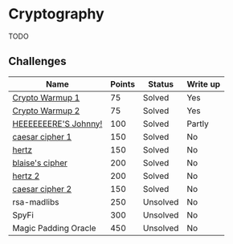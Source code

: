 # Cryptography

TODO

## Challenges

|Name|Points|Status|Write up
|-|-|-|-|
|[Crypto Warmup 1](Crypto%20Warmup%201)|75|Solved|Yes|
|[Crypto Warmup 2](Crypto%20Warmup%202)|75|Solved|Yes|
|[HEEEEEEERE'S Johnny!](HEEEEEEERE%27S%20Johnny!)|100|Solved|Partly|
|[caesar cipher 1](caesar%20cipher%201)|150|Solved|No|
|[hertz](hertz)|150|Solved|No|
|[blaise's cipher](blaise%27s%20cipher)|200|Solved|No|
|[hertz 2](hertz%202)|200|Solved|No|
|[caesar cipher 2](caesar%20cipher%202)|150|Solved|No|
|rsa-madlibs|250|Unsolved|No|
|SpyFi|300|Unsolved|No|
|Magic Padding Oracle|450|Unsolved|No|